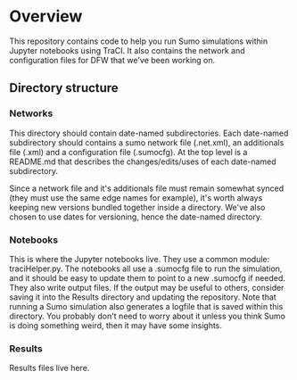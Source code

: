 # Overview
This repository contains code to help you run Sumo simulations within Jupyter notebooks using TraCI. It also contains the network and configuration files for DFW that we've been working on.

## Directory structure
### Networks
This directory should contain date-named subdirectories. Each date-named subdirectory should contains a sumo network file (.net.xml), an additionals file (.xml) and a configuration file (.sumocfg). At the top level is a README.md that describes the changes/edits/uses of each date-named subdirectory.

Since a network file and it's additionals file must remain somewhat synced (they must use the same edge names for example), it's worth always keeping new versions bundled together inside a directory. We've also chosen to use dates for versioning, hence the date-named directory.
### Notebooks
This is where the Jupyter notebooks live. They use a common module: traciHelper.py. The notebooks all use a .sumocfg file to run the simulation, and it should be easy to update them to point to a new .sumocfg if needed. They also write output files. If the output may be useful to others, consider saving it into the Results directory and updating the repository. Note that running a Sumo simulation also generates a logfile that is saved within this directory. You probably don't need to worry about it unless you think Sumo is doing something weird, then it may have some insights.
### Results
Results files live here.
